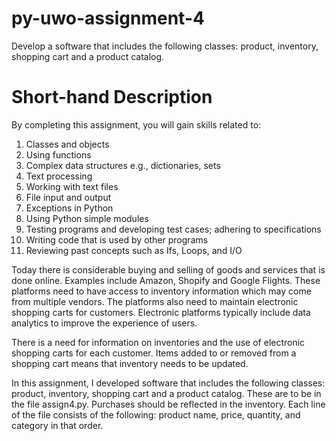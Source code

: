 # py-uwo-assignment-4
Develop a software that includes the following classes: product, inventory, shopping cart and a product catalog.

# Short-hand Description
By completing this assignment, you will gain skills related to:

1) Classes and objects
2) Using functions
3) Complex data structures e.g., dictionaries, sets
4) Text processing
5) Working with text files
6) File input and output
7) Exceptions in Python
8) Using Python simple modules
9) Testing programs and developing test cases; adhering to specifications
10) Writing code that is used by other programs
11) Reviewing past concepts such as Ifs, Loops, and I/O

Today there is considerable buying and selling of goods and services that is done online. Examples include Amazon, Shopify and Google Flights. These platforms need to have access to inventory information which may come from multiple vendors. The platforms also need to maintain electronic shopping carts for customers. Electronic platforms typically include data analytics to improve the experience of users.

There is a need for information on inventories and the use of electronic shopping carts for each customer. Items added to or removed from a shopping cart means that inventory needs to be updated.

In this assignment, I developed software that includes the following classes: product, inventory, shopping cart and a product catalog. These are to be in the file assign4.py. Purchases should be reflected in the inventory. Each line of the file consists of the following: product name, price, quantity, and category in that order.
